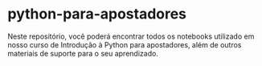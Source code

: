 # python-para-apostadores
Neste repositório, você poderá encontrar todos os notebooks utilizado em nosso curso de Introdução à Python para apostadores, além de outros materiais de suporte para o seu aprendizado.
